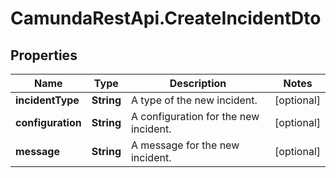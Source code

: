 # CamundaRestApi.CreateIncidentDto

## Properties
Name | Type | Description | Notes
------------ | ------------- | ------------- | -------------
**incidentType** | **String** | A type of the new incident. | [optional] 
**configuration** | **String** | A configuration for the new incident. | [optional] 
**message** | **String** | A message for the new incident. | [optional] 
